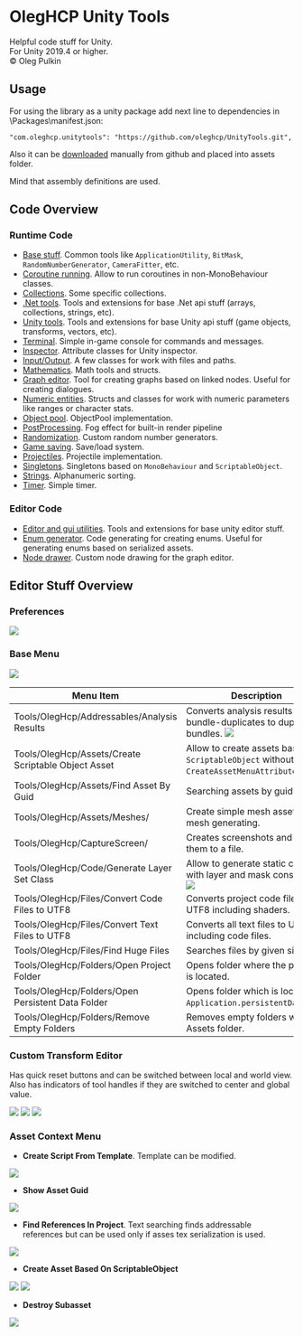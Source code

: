 # OlegHCP Unity Tools

Helpful code stuff for Unity.  
For Unity 2019.4 or higher.  
© Oleg Pulkin

## Usage

For using the library as a unity package add next line to dependencies in \Packages\manifest.json:

```
"com.oleghcp.unitytools": "https://github.com/oleghcp/UnityTools.git",
```

Also it can be [downloaded](https://github.com/oleghcp/UnityTools/archive/refs/heads/master.zip) manually from github and placed into assets folder.  

Mind that assembly definitions are used.

## Code Overview

### Runtime Code

* [Base stuff](https://github.com/oleghcp/UnityTools/tree/master/Code/Runtime/OlegHcp). Common tools like `ApplicationUtility`, `BitMask`, `RandomNumberGenerator`, `CameraFitter`, etc.
* [Coroutine running](https://github.com/oleghcp/UnityTools/tree/master/Code/Runtime/OlegHcp/Async). Allow to run coroutines in non-MonoBehaviour classes.
* [Collections](https://github.com/oleghcp/UnityTools/tree/master/Code/Runtime/OlegHcp/Collections). Some specific collections.
* [.Net tools](https://github.com/oleghcp/UnityTools/tree/master/Code/Runtime/OlegHcp/CSharp). Tools and extensions for base .Net api stuff (arrays, collections, strings, etc).
* [Unity tools](https://github.com/oleghcp/UnityTools/tree/master/Code/Runtime/OlegHcp/Engine). Tools and extensions for base Unity api stuff (game objects, transforms, vectors, etc).
* [Terminal](https://github.com/oleghcp/UnityTools/tree/master/Code/Runtime/OlegHcp/GameConsole). Simple in-game console for commands and messages.
* [Inspector](https://github.com/oleghcp/UnityTools/tree/master/Code/Runtime/OlegHcp/Inspector). Attribute classes for Unity inspector.
* [Input/Output](https://github.com/oleghcp/UnityTools/tree/master/Code/Runtime/OlegHcp/IO). A few classes for work with files and paths.
* [Mathematics](https://github.com/oleghcp/UnityTools/tree/master/Code/Runtime/OlegHcp/Mathematics). Math tools and structs.
* [Graph editor](https://github.com/oleghcp/UnityTools/tree/master/Code/Runtime/OlegHcp/NodeBased). Tool for creating graphs based on linked nodes. Useful for creating dialogues.
* [Numeric entities](https://github.com/oleghcp/UnityTools/tree/master/Code/Runtime/OlegHcp/NumericEntities). Structs and classes for work with numeric parameters like ranges or character stats.
* [Object pool](https://github.com/oleghcp/UnityTools/tree/master/Code/Runtime/OlegHcp/Pool). ObjectPool implementation.
* [PostProcessing](https://github.com/oleghcp/UnityTools/tree/master/Code/Runtime/OlegHcp/PostProcessing). Fog effect for built-in render pipeline
* [Randomization](https://github.com/oleghcp/UnityTools/tree/master/Code/Runtime/OlegHcp/Rng). Custom random number generators.
* [Game saving](https://github.com/oleghcp/UnityTools/tree/master/Code/Runtime/OlegHcp/SaveLoad). Save/load system.
* [Projectiles](https://github.com/oleghcp/UnityTools/tree/master/Code/Runtime/OlegHcp/Shooting). Projectile implementation.
* [Singletons](https://github.com/oleghcp/UnityTools/tree/master/Code/Runtime/OlegHcp/SingleScripts). Singletons based on `MonoBehaviour` and `ScriptableObject`.
* [Strings](https://github.com/oleghcp/UnityTools/tree/master/Code/Runtime/OlegHcp/Strings). Alphanumeric sorting.
* [Timer](https://github.com/oleghcp/UnityTools/tree/master/Code/Runtime/OlegHcp/Timers). Simple timer.

### Editor Code

* [Editor and gui utilities](https://github.com/oleghcp/UnityTools/tree/master/Code/Editor/Engine). Tools and extensions for base unity editor stuff.
* [Enum generator](https://github.com/oleghcp/UnityTools/tree/master/Code/Editor/CodeGenerating). Code generating for creating enums. Useful for generating enums based on serialized assets.
* [Node drawer](https://github.com/oleghcp/UnityTools/tree/master/Code/Editor/NodeBased). Custom node drawing for the graph editor.

## Editor Stuff Overview

### Preferences

![](https://raw.githubusercontent.com/oleghcp/UnityTools/master/_images/Preferences.png)

### Base Menu

![](https://raw.githubusercontent.com/oleghcp/UnityTools/master/_images/BaseMenu.png)

| Menu Item | Description |
| - | - |
| Tools/OlegHcp/Addressables/Analysis Results | Converts analysis results from bundle-duplicates to duplicate-bundles. ![](https://raw.githubusercontent.com/oleghcp/UnityTools/master/_images/Addressables1.png) |
| Tools/OlegHcp/Assets/Create Scriptable Object Asset | Allow to create assets based on `ScriptableObject` without `CreateAssetMenuAttribute`. |
| Tools/OlegHcp/Assets/Find Asset By Guid | Searching assets by guid. |
| Tools/OlegHcp/Assets/Meshes/ | Create simple mesh assets using mesh generating. |
| Tools/OlegHcp/CaptureScreen/ | Creates screenshots and saves them to a file. |
| Tools/OlegHcp/Code/Generate Layer Set Class | Allow to generate static class with layer and mask constants. ![](https://raw.githubusercontent.com/oleghcp/UnityTools/master/_images/LayerSet1.png) |
| Tools/OlegHcp/Files/Convert Code Files to UTF8 | Converts project code files to UTF8 including shaders. |
| Tools/OlegHcp/Files/Convert Text Files to UTF8 | Converts all text files to UTF8 including code files. |
| Tools/OlegHcp/Files/Find Huge Files | Searches files by given size. |
| Tools/OlegHcp/Folders/Open Project Folder | Opens folder where the project is located. |
| Tools/OlegHcp/Folders/Open Persistent Data Folder | Opens folder which is located at `Application.persistentDataPath`. |
| Tools/OlegHcp/Folders/Remove Empty Folders | Removes empty folders within Assets folder. |

### Custom Transform Editor

Has quick reset buttons and can be switched between local and world view.  
Also has indicators of tool handles if they are switched to center and global value.

![](https://raw.githubusercontent.com/oleghcp/UnityTools/master/_images/Transform1.png)
![](https://raw.githubusercontent.com/oleghcp/UnityTools/master/_images/Transform2.png)
![](https://raw.githubusercontent.com/oleghcp/UnityTools/master/_images/Transform3.png)

### Asset Context Menu

- **Create Script From Template**. Template can be modified.

![](https://raw.githubusercontent.com/oleghcp/UnityTools/master/_images/CreateScriptFromTemplate.png)

- **Show Asset Guid**

![](https://raw.githubusercontent.com/oleghcp/UnityTools/master/_images/ShowAssetGuid.png)

- **Find References In Project**. Text searching finds addressable references but can be used only if asses tex serialization is used.

![](https://raw.githubusercontent.com/oleghcp/UnityTools/master/_images/FindReferencesInProject.png)

- **Create Asset Based On ScriptableObject**

![](https://raw.githubusercontent.com/oleghcp/UnityTools/master/_images/CreateAsset1.png)
![](https://raw.githubusercontent.com/oleghcp/UnityTools/master/_images/CreateAsset2.png)

- **Destroy Subasset**

![](https://raw.githubusercontent.com/oleghcp/UnityTools/master/_images/DestroySubasset.png)
